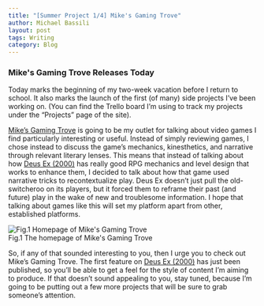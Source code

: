 ```yaml
---
title: "[Summer Project 1/4] Mike's Gaming Trove"
author: Michael Bassili
layout: post
tags: Writing
category: Blog
---
```


### Mike's Gaming Trove Releases Today

Today marks the beginning of my two-week vacation before I return to school. It also marks the launch of the first (of many) side projects I’ve been working on. (You can find the Trello board I’m using to track my projects under the “Projects” page of the site). 
    
[Mike’s Gaming Trove](https://mikesgamingtrove.ca) is going to be my outlet for talking about video games I find particularly interesting or useful. Instead of simply reviewing games, I chose instead to discuss the game’s mechanics, kinesthetics, and narrative through relevant literary lenses. This means that instead of talking about how [Deus Ex (2000)](https://mikesgamingtrove.ca/2019/08/17/deus-ex-2000.html) has really good RPG mechanics and level design that works to enhance them, I decided to talk about how that game used narrative tricks to recontextualize play. Deus Ex doesn’t just pull the old-switcheroo on its players, but it forced them to reframe their past (and future) play in the wake of new and troublesome information. I hope that talking about games like this will set my platform apart from other, established platforms.

<img id="aboutPhoto" src="{{site.baseurl}}/assets/portfolio/mikesGamingTrove.png" alt="Fig.1 Homepage of Mike's Gaming Trove">
<figcaption>Fig.1 The homepage of Mike's Gaming Trove</figcaption>

So, if any of that sounded interesting to you, then I urge you to check out Mike’s Gaming Trove. The first feature on [Deus Ex (2000)](https://mikesgamingtrove.ca/2019/08/17/deus-ex-2000.html) has just been published, so you’ll be able to get a feel for the style of content I’m aiming to produce. If that doesn’t sound appealing to you, stay tuned, because I’m going to be putting out a few more projects that will be sure to grab someone’s attention.
